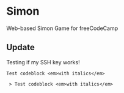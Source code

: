 # Simon

Web-based Simon Game for freeCodeCamp

## Update

Testing if my SSH key works!

`Test codeblock <em>with italics</em> `

 ```shell
  > Test codeblock <em>with italics</em>
  ```

